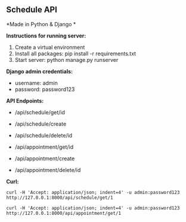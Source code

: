 
## Schedule API

*Made in Python & Django *


**Instructions for running server:**
1. Create a virtual environment
2. Install all packages: pip install -r requirements.txt
3. Start server: python manage.py runserver


**Django admin credentials:**
- username: admin
- password: password123

**API Endpoints:**
- /api/schedule/get/id
- /api/schedule/create
- /api/schedule/delete/id
  
- /api/appointment/get/id
- /api/appointment/create
- /api/appointment/delete/id
  

**Curl:**

```curl -H 'Accept: application/json; indent=4' -u admin:password123 http://127.0.0.1:8000/api/schedule/get/1```

```curl -H 'Accept: application/json; indent=4' -u admin:password123 http://127.0.0.1:8000/api/appointment/get/1```